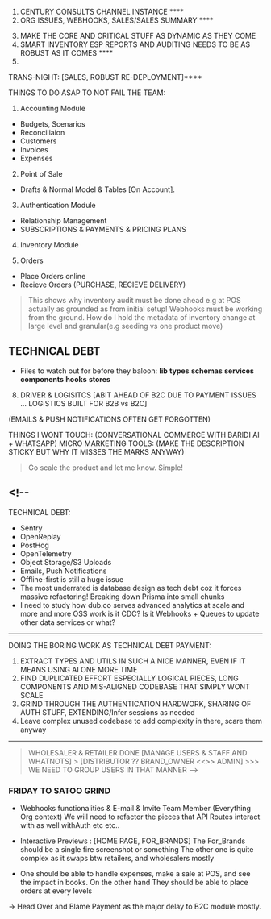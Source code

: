 1. CENTURY CONSULTS CHANNEL INSTANCE \*\*\*\*
2. ORG ISSUES, WEBHOOKS, SALES/SALES SUMMARY \*\*\*\*
<!--WE STILL NEED TO LINK CRITICAL STUFF TO AN ORG... HOW ABOUT A SHOP THAT SELLS TO END USER? WE DONT NEED TO BLOAT THE CODES-->
3. MAKE THE CORE AND CRITICAL STUFF AS DYNAMIC AS THEY COME
4. SMART INVENTORY ESP REPORTS AND AUDITING NEEDS TO BE AS ROBUST AS IT COMES \*\*\*\*
5.

TRANS-NIGHT: [SALES, ROBUST RE-DEPLOYMENT]\*\*\*\*

THINGS TO DO ASAP TO NOT FAIL THE TEAM:

<!-- 1. ENSURE PAULA DOES NOT LOOSE ENTIRE CATALOG + PRICES, QUANTITY
2. SEAMLESSLY EXPOSE EVERY FEATURE TO THE END USER IN A NICE AND USABLE MANNER
3. COMPLETE THE CORE AUTH[NEXTJS, SALEOR, AND ISOLATION]
4. SALES & POS -->

1. Accounting Module

- Budgets, Scenarios
- Reconciliaion
- Customers
- Invoices
- Expenses

2. Point of Sale

- Drafts & Normal Model & Tables [On Account].

3. Authentication Module
<!-- https://claude.ai/chat/b9fd218f-27fc-4f05-86ba-2a7c31f22276 -->

- Relationship Management
- SUBSCRIPTIONS & PAYMENTS & PRICING PLANS

4. Inventory Module

5. Orders

- Place Orders online
- Recieve Orders (PURCHASE, RECIEVE DELIVERY<Auto>)

> This shows why inventory audit must be done ahead e.g at POS actually as grounded as from initial setup! Webhooks must be working from the ground. How do I hold the metadata of inventory change at large level and granular(e.g seeding vs one product move)

## TECHNICAL DEBT

- Files to watch out for before they baloon:
  **lib**
  **types**
  **schemas**
  **services**
  **components**
  **hooks**
  **stores**

8. DRIVER & LOGISITCS [ABIT AHEAD OF B2C DUE TO PAYMENT ISSUES ... LOGISTICS BUILT FOR B2B vs B2C]

(EMAILS & PUSH NOTIFICATIONS OFTEN GET FORGOTTEN)

THINGS I WONT TOUCH: (CONVERSATIONAL COMMERCE WITH BARIDI AI + WHATSAPP)
MICRO MARKETING TOOLS: (MAKE THE DESCRIPTION STICKY BUT WHY IT MISSES THE MARKS ANYWAY)

> Go scale the product and let me know. Simple!

<!--
TECH DEBT: SENTRY, OPEN REPLAY, ROBUST CDC & TOOLING, POSTHOG(Baked into product esp dynamic pricing 2wks free tria, extend free trial, 2 months, 90 days vs 3 months naming Churn as much!)
TAKE TIME TO LEARN: DRIZZLE ORM, SQL, KYSLEY, CDC + POSTGRES, NATs or Kafka, WHATSAPP APIs. ***CLICK-HOUSE***
NEXT LEARNING ITERATION: MORE OF REACT, NEXTJS(Performance-wise), HONO, FASTAPI
NEXT LEARNING ITERATION: DATA ENGINEERING, STREAMING ARCHITECTURES, ELECTRIC-SQL, OFFLINE-FIRST, ZERO/REPLICACHE
-->

<!--
DESCRIBING WHAT NEEDS TO BE DONE IN MY SYSTEM WILL ENABLE ME TO ACTUALLY DO IT. WHAT HAPPENS WHEN I COMPLETE THE HARDPARTS IN SALEOR
WHILE HAVING CRITICAL PROGRESS IN THE OTHER AREAS? GRIND AND COMPLETE THE PROJECT RIGHT? WHAT WILL MIKE SAY WHEN WE FINALLY ARRIVE WITH
A COMPLETE PRODUCT?

[LOGISTICS DONE, AND EVERYTHING IN BETWEEN... ONLY WHATSAPP AND MICRO MARKETING TOOLS AND SALES ASSISTANT TOOLS THIS CAN GO PAST MVP STAGES]
[HMMM... BUT THE PRODUCT LACKS CRITICAL AREAS


We need a robust search....
SEARCHING HOW WE ACCESS CHANNEL SLUGS, IDs or anything of any sort like WarehouseId

TODO: MAP WHAT NEEDS TO BE ACCESSED OFTEN FROM THE CODEBASE:
- WHAT NEEDS TO BE ACCESSED VIA STATE?
- WHAT NEEDS TO BE ACCESSED VIA COOKIES?
-


WHAT IS HARDCODED BUT SHOULD NOT?
- OrganizationId


//src/utils/checkout.ts

>> I BELIEVE
// src/utils/ensure-customer-indexed.ts
Meilisearch indexes e.g const INDEX_NAME = "alcora_customers"; MEANS THAT

// src/utils/search-engine-customers.ts
const url = `${baseUrl}/indexes/customers/search`;

// src/utils/search-engine.ts
const url = `${baseUrl}/indexes/${index}/search`;
-->

## <!--

TECHNICAL DEBT:

- Sentry
- OpenReplay
- PostHog
- OpenTelemetry
- Object Storage/S3 Uploads
- Emails, Push Notifications
- Offline-first is still a huge issue
- The most underrated is database design as tech debt coz it forces massive refactoring! Breaking down Prisma into small chunks
- I need to study how dub.co serves advanced analytics at scale and more and more OSS work is it CDC? Is it Webhooks + Queues to update other data services or what?

---

DOING THE BORING WORK AS TECHNICAL DEBT PAYMENT:

1. EXTRACT TYPES AND UTILS IN SUCH A NICE MANNER, EVEN IF IT MEANS USING AI ONE MORE TIME
2. FIND DUPLICATED EFFORT ESPECIALLY LOGICAL PIECES, LONG COMPONENTS AND MIS-ALIGNED CODEBASE THAT SIMPLY WONT SCALE
3. GRIND THROUGH THE AUTHENTICATION HARDWORK, SHARING OF AUTH STUFF, EXTENDING/Infer sessions as needed
4. Leave complex unused codebase to add complexity in there, scare them anyway

---

> WHOLESALER & RETAILER DONE
> [MANAGE USERS & STAFF AND WHATNOTS] > [DISTRIBUTOR ?? BRAND_OWNER <<>> ADMIN] >>> WE NEED TO GROUP USERS IN THAT MANNER
> -->

### FRIDAY TO SATOO GRIND

- Webhooks functionalities & E-mail & Invite Team Member (Everything Org context)
  We will need to refactor the pieces that API Routes interact with as well withAuth etc etc..
- Interactive Previews : [HOME PAGE, FOR_BRANDS]
  The For_Brands should be a single fire screenshot or something
  The other one is quite complex as it swaps btw retailers, and wholesalers mostly

- One should be able to handle expenses, make a sale at POS, and see the impact in books. On the other hand They should be able to place orders at every levels

-> Head Over and Blame Payment as the major delay to B2C module mostly.
